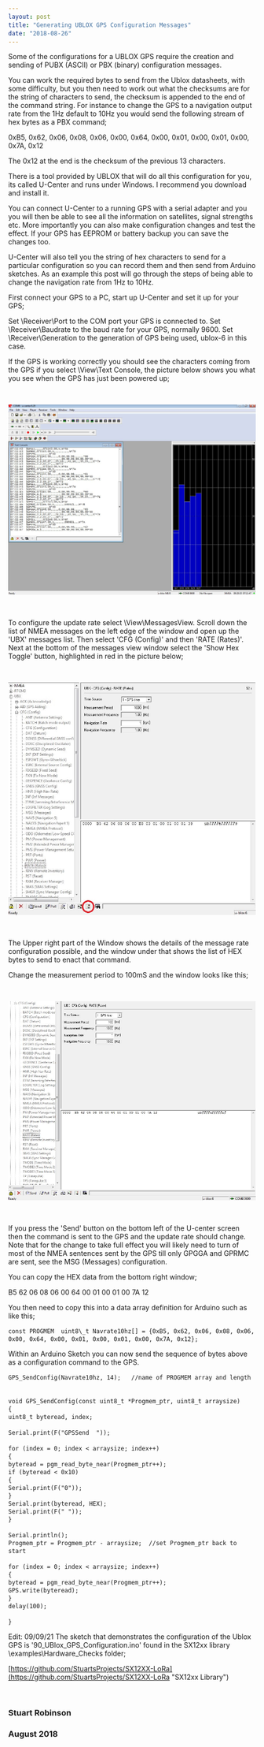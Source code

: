 ```yaml
---
layout: post
title: "Generating UBLOX GPS Configuration Messages"
date: "2018-08-26"
---
```


Some of the configurations for a UBLOX GPS require the creation and sending of PUBX (ASCII) or PBX (binary) configuration messages. 

You can work the required bytes to send from the Ublox datasheets, with some difficulty, but you then need to work out what the checksums are for the string of characters to send, the checksum is appended to the end of the command string.  For instance to change the GPS to a navigation output rate from the 1Hz default to 10Hz  you would send the following stream of hex bytes as a PBX command;

0xB5, 0x62, 0x06, 0x08, 0x06, 0x00, 0x64, 0x00, 0x01, 0x00, 0x01, 0x00, 0x7A, 0x12

The 0x12 at the end is the checksum of the previous 13 characters. 

There is a tool provided by UBLOX that will do all this configuration for you, its called U-Center and runs under Windows. I recommend you download and install it.

You can connect U-Center to a running GPS with a serial adapter and you you will then be able to see all the information on satellites, signal strengths etc. More importantly you can also make configuration changes and test the effect. If your GPS has EEPROM or battery backup you can save the changes too. 

U-Center will also tell you the string of hex characters to send for a particular configuration so you can record them and then send from Arduino sketches. As an example this post will go through the steps of being able to change the navigation rate from 1Hz to 10Hz.

First connect your GPS to a PC, start up U-Center and set it up for your GPS;

Set \Receiver\Port to the COM port your GPS is connected to.
Set \Receiver\Baudrate to the baud rate for your GPS, normally 9600.
Set \Receiver\Generation to the generation of GPS being used, ublox-6 in this case. 

If the GPS is working correctly you should see the characters coming from the GPS if you select \View\Text Console, the picture below shows you what you see when the GPS has just been powered up;

<br>

![](/images/Ucenter1.jpg)

<br>

To configure the update rate select \View\MessagesView. Scroll down the list of NMEA messages on the left edge of the window and open up the 'UBX' messages list. Then select 'CFG (Config)' and then 'RATE (Rates)'. Next at the bottom of the messages view window select the 'Show Hex Toggle' button, highlighted in red in the picture below;

<br>

![](/images/Ucenter2.jpg)

<br>

The Upper right part of the Window shows the details of the message rate configuration possible, and the window under that shows the list of HEX bytes to send to enact that command. 

Change the measurement period to 100mS and the window looks like this;

<br>

![](/images/Ucenter3.jpg)

<br>

If you press the 'Send' button on the bottom left of the U-center screen then the command is sent to the GPS and the update rate should change. Note that for the change to take full effect you will likely need to turn of most of the NMEA sentences sent by the GPS till only GPGGA and GPRMC are sent, see the MSG (Messages) configuration.

You can copy the HEX data from the bottom right window;

B5 62 06 08 06 00 64 00 01 00 01 00 7A 12

You then need to copy this into a data array definition for Arduino such as like this;

	const PROGMEM  uint8\_t Navrate10hz[] = {0xB5, 0x62, 0x06, 0x08, 0x06, 0x00, 0x64, 0x00, 0x01, 0x00, 0x01, 0x00, 0x7A, 0x12};

Within an Arduino Sketch you can now send the sequence of bytes above as a configuration command to the GPS. 


	GPS_SendConfig(Navrate10hz, 14);   //name of PROGMEM array and length


	void GPS_SendConfig(const uint8_t *Progmem_ptr, uint8_t arraysize)
	{
	uint8_t byteread, index;
	
	Serial.print(F("GPSSend  "));

	for (index = 0; index < arraysize; index++)
  	{
	byteread = pgm_read_byte_near(Progmem_ptr++);
	if (byteread < 0x10)
	{
	Serial.print(F("0"));
	}
	Serial.print(byteread, HEX);
	Serial.print(F(" "));
  	}

	Serial.println();
	Progmem_ptr = Progmem_ptr - arraysize;  //set Progmem_ptr back to start

	for (index = 0; index < arraysize; index++)
  	{
	byteread = pgm_read_byte_near(Progmem_ptr++);
	GPS.write(byteread);
	}
	delay(100);

	}


Edit: 09/09/21 
The sketch that demonstrates the configuration of the Ublox GPS is '90\_UBlox\_GPS\_Configuration.ino' found in the SX12xx library \examples\Hardware_Checks folder;

[https://github.com/StuartsProjects/SX12XX-LoRa](https://github.com/StuartsProjects/SX12XX-LoRa "SX12xx Library")

<br>


### Stuart Robinson
### August 2018